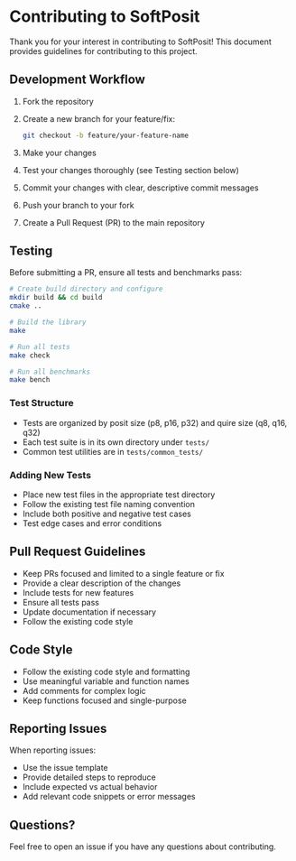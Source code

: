 # Contributing to SoftPosit

Thank you for your interest in contributing to SoftPosit! This document provides guidelines for contributing to this project.

## Development Workflow

1. Fork the repository
2. Create a new branch for your feature/fix:

   ```bash
   git checkout -b feature/your-feature-name
   ```

3. Make your changes
4. Test your changes thoroughly (see Testing section below)
5. Commit your changes with clear, descriptive commit messages
6. Push your branch to your fork
7. Create a Pull Request (PR) to the main repository

## Testing

Before submitting a PR, ensure all tests and benchmarks pass:

```bash
# Create build directory and configure
mkdir build && cd build
cmake ..

# Build the library
make

# Run all tests
make check

# Run all benchmarks
make bench
```

### Test Structure

- Tests are organized by posit size (p8, p16, p32) and quire size (q8, q16, q32)
- Each test suite is in its own directory under `tests/`
- Common test utilities are in `tests/common_tests/`

### Adding New Tests

- Place new test files in the appropriate test directory
- Follow the existing test file naming convention
- Include both positive and negative test cases
- Test edge cases and error conditions

## Pull Request Guidelines

- Keep PRs focused and limited to a single feature or fix
- Provide a clear description of the changes
- Include tests for new features
- Ensure all tests pass
- Update documentation if necessary
- Follow the existing code style

## Code Style

- Follow the existing code style and formatting
- Use meaningful variable and function names
- Add comments for complex logic
- Keep functions focused and single-purpose

## Reporting Issues

When reporting issues:

- Use the issue template
- Provide detailed steps to reproduce
- Include expected vs actual behavior
- Add relevant code snippets or error messages

## Questions?

Feel free to open an issue if you have any questions about contributing.
